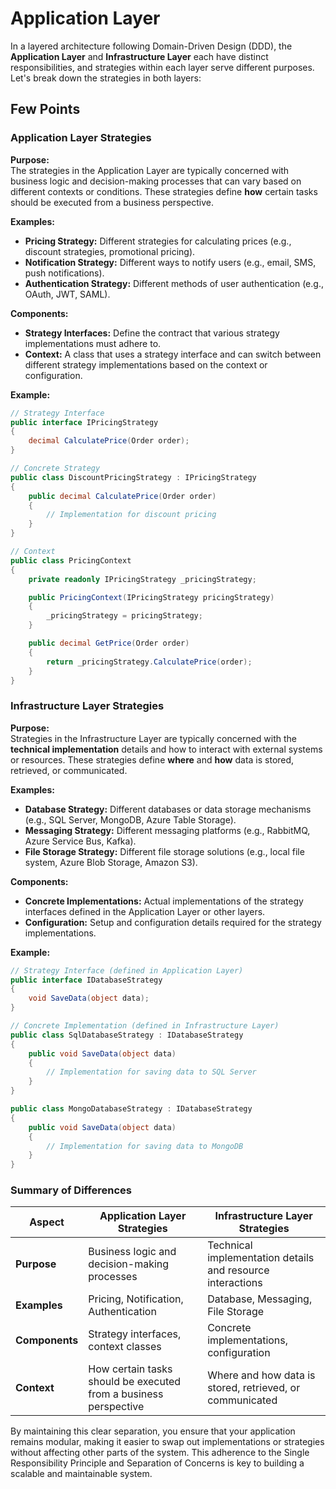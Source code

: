 # Application Layer

In a layered architecture following Domain-Driven Design (DDD), the **Application Layer** and **Infrastructure Layer** each have distinct responsibilities, and strategies within each layer serve different purposes. Let's break down the strategies in both layers:

## Few Points

### Application Layer Strategies

**Purpose:**  
The strategies in the Application Layer are typically concerned with business logic and decision-making processes that can vary based on different contexts or conditions. These strategies define **how** certain tasks should be executed from a business perspective.

**Examples:**

- **Pricing Strategy:** Different strategies for calculating prices (e.g., discount strategies, promotional pricing).
- **Notification Strategy:** Different ways to notify users (e.g., email, SMS, push notifications).
- **Authentication Strategy:** Different methods of user authentication (e.g., OAuth, JWT, SAML).  


**Components:**

- **Strategy Interfaces:** Define the contract that various strategy implementations must adhere to.
- **Context:** A class that uses a strategy interface and can switch between different strategy implementations based on the context or configuration.  


**Example:**

```csharp
// Strategy Interface
public interface IPricingStrategy
{
    decimal CalculatePrice(Order order);
}

// Concrete Strategy
public class DiscountPricingStrategy : IPricingStrategy
{
    public decimal CalculatePrice(Order order)
    {
        // Implementation for discount pricing
    }
}

// Context
public class PricingContext
{
    private readonly IPricingStrategy _pricingStrategy;

    public PricingContext(IPricingStrategy pricingStrategy)
    {
        _pricingStrategy = pricingStrategy;
    }

    public decimal GetPrice(Order order)
    {
        return _pricingStrategy.CalculatePrice(order);
    }
}
```

### Infrastructure Layer Strategies

**Purpose:**  
Strategies in the Infrastructure Layer are typically concerned with the **technical implementation** details and how to interact with external systems or resources. These strategies define **where** and **how** data is stored, retrieved, or communicated.

**Examples:**

- **Database Strategy:** Different databases or data storage mechanisms (e.g., SQL Server, MongoDB, Azure Table Storage).
- **Messaging Strategy:** Different messaging platforms (e.g., RabbitMQ, Azure Service Bus, Kafka).
- **File Storage Strategy:** Different file storage solutions (e.g., local file system, Azure Blob Storage, Amazon S3).  


**Components:**

- **Concrete Implementations:** Actual implementations of the strategy interfaces defined in the Application Layer or other layers.
- **Configuration:** Setup and configuration details required for the strategy implementations.  


**Example:**

```csharp
// Strategy Interface (defined in Application Layer)
public interface IDatabaseStrategy
{
    void SaveData(object data);
}

// Concrete Implementation (defined in Infrastructure Layer)
public class SqlDatabaseStrategy : IDatabaseStrategy
{
    public void SaveData(object data)
    {
        // Implementation for saving data to SQL Server
    }
}

public class MongoDatabaseStrategy : IDatabaseStrategy
{
    public void SaveData(object data)
    {
        // Implementation for saving data to MongoDB
    }
}
```

### Summary of Differences

| **Aspect**     | **Application Layer Strategies**                                 | **Infrastructure Layer Strategies**                        |
| -------------- | ---------------------------------------------------------------- | ---------------------------------------------------------- |
| **Purpose**    | Business logic and decision-making processes                     | Technical implementation details and resource interactions |
| **Examples**   | Pricing, Notification, Authentication                            | Database, Messaging, File Storage                          |
| **Components** | Strategy interfaces, context classes                             | Concrete implementations, configuration                    |
| **Context**    | How certain tasks should be executed from a business perspective | Where and how data is stored, retrieved, or communicated   |

By maintaining this clear separation, you ensure that your application remains modular, making it easier to swap out implementations or strategies without affecting other parts of the system. This adherence to the Single Responsibility Principle and Separation of Concerns is key to building a scalable and maintainable system.
